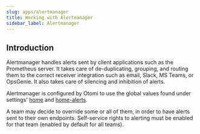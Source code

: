 ```yaml
---
slug: apps/alertmanager
title: Working with Alertmanager
sidebar_label: Alertmanager
---
```


## Introduction

Alertmanager handles alerts sent by client applications such as the Prometheus server. It takes care of de-duplicating, grouping, and routing them to the correct receiver integration such as email, Slack, MS Teams, or OpsGenie. It also takes care of silencing and inhibition of alerts.

Alertmanager is configured by Otomi to use the global values found under settings' [home](/docs/console/settings#alerts) and [home-alerts](/docs/console/settings#home-alerts).

A team may decide to override some or all of them, in order to have alerts sent to their own endpoints. Self-service rights to alerting must be enabled for that team (enabled by default for all teams).
